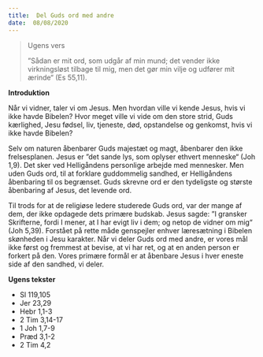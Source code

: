 ```yaml
---
title:  Del Guds ord med andre
date:  08/08/2020
---
```


> <p>Ugens vers</p>
> ”Sådan er mit ord, som udgår af min mund; det vender ikke virkningsløst tilbage til mig, men det gør min vilje og udfører mit ærinde“ (Es 55,11).

**Introduktion**

Når vi vidner, taler vi om Jesus. Men hvordan ville vi kende Jesus, hvis vi ikke havde Bibelen? Hvor meget ville vi vide om den store strid, Guds kærlighed, Jesu fødsel, liv, tjeneste, død, opstandelse og genkomst, hvis vi ikke havde Bibelen?

Selv om naturen åbenbarer Guds majestæt og magt, åbenbarer den ikke frelsesplanen. Jesus er ”det sande lys, som oplyser ethvert menneske“ (Joh 1,9). Det sker ved Helligåndens personlige arbejde med mennesker. Men uden Guds ord, til at forklare guddommelig sandhed, er Helligåndens åbenbaring til os begrænset. Guds skrevne ord er den tydeligste og største åbenbaring af Jesus, det levende ord.

Til trods for at de religiøse ledere studerede Guds ord, var der mange af dem, der ikke opdagede dets primære budskab. Jesus sagde: ”I gransker Skrifterne, fordi I mener, at I har evigt liv i dem; og netop de vidner om mig“ (Joh 5,39). Forstået på rette måde genspejler enhver læresætning i Bibelen skønheden i Jesu karakter. Når vi deler Guds ord med andre, er vores mål ikke først og fremmest at bevise, at vi har ret, og at en anden person er forkert på den. Vores primære formål er at åbenbare Jesus i hver eneste side af den sandhed, vi deler.

**Ugens tekster**

- Sl 119,105
- Jer 23,29
- Hebr 1,1-3
- 2 Tim 3,14-17
- 1 Joh 1,7-9
- Præd 3,1-2
- 2 Tim 4,2